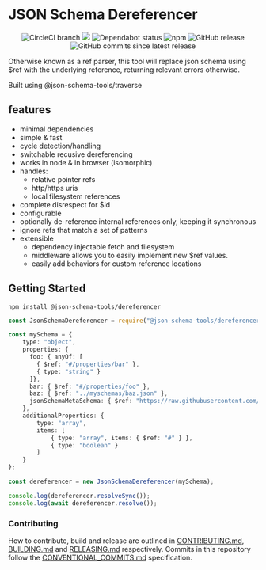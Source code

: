 # JSON Schema Dereferencer

<center>
  <span>
    <img alt="CircleCI branch" src="https://img.shields.io/circleci/project/github/json-schema-tools/dereferencer/master.svg">
    <img src="https://codecov.io/gh/json-schema-tools/dereferencer/branch/master/graph/badge.svg" />
    <img alt="Dependabot status" src="https://api.dependabot.com/badges/status?host=github&repo=json-schema-tools/dereferencer" />
    <img alt="npm" src="https://img.shields.io/npm/dt/@json-schema-tools/dereferencer.svg" />
    <img alt="GitHub release" src="https://img.shields.io/github/release/json-schema-tools/dereferencer.svg" />
    <img alt="GitHub commits since latest release" src="https://img.shields.io/github/commits-since/json-schema-tools/dereferencer/latest.svg" />
  </span>
</center>

Otherwise known as a ref parser, this tool will replace json schema using $ref with the underlying reference, returning relevant errors otherwise.

Built using @json-schema-tools/traverse

## features

- minimal dependencies
- simple & fast
- cycle detection/handling
- switchable recusive dereferencing
- works in node & in browser (isomorphic)
- handles:
  - relative pointer refs
  - http/https uris
  - local filesystem references
- complete disrespect for $id
- configurable
 - optionally de-reference internal references only, keeping it synchronous
 - ignore refs that match a set of patterns
- extensible
  - dependency injectable fetch and filesystem
  - middleware allows you to easily implement new $ref values.
  - easily add behaviors for custom reference locations

## Getting Started

`npm install @json-schema-tools/dereferencer`

```typescript
const JsonSchemaDereferencer = require("@json-schema-tools/dereferencer").default;

const mySchema = {
    type: "object",
    properties: {
      foo: { anyOf: [
        { $ref: "#/properties/bar" },
        { type: "string" }
      ]},
      bar: { $ref: "#/properties/foo" },
      baz: { $ref: "../myschemas/baz.json" },
      jsonSchemaMetaSchema: { $ref: "https://raw.githubusercontent.com/json-schema-tools/meta-schema/master/meta-schema.json" }
    },
    additionalProperties: {
        type: "array",
        items: [
            { type: "array", items: { $ref: "#" } },
            { type: "boolean" }
        ]
    }
};

const dereferencer = new JsonSchemaDereferencer(mySchema);

console.log(dereferencer.resolveSync());
console.log(await dereferencer.resolve());
```

### Contributing

How to contribute, build and release are outlined in [CONTRIBUTING.md](CONTRIBUTING.md), [BUILDING.md](BUILDING.md) and [RELEASING.md](RELEASING.md) respectively. Commits in this repository follow the [CONVENTIONAL_COMMITS.md](CONVENTIONAL_COMMITS.md) specification.
